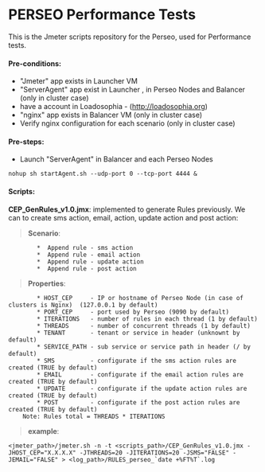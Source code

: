 # PERSEO Performance Tests

This is the Jmeter scripts repository for the Perseo, used for Performance tests.

#### Pre-conditions:
	
* "Jmeter" app exists in Launcher VM
* "ServerAgent" app exist in Launcher , in Perseo Nodes and Balancer (only in cluster case) 
* have a account in Loadosophia - (http://loadosophia.org)
* "nginx" app exists in Balancer VM (only in cluster case)
* Verify nginx configuration for each scenario (only in cluster case)

#### Pre-steps:

* Launch "ServerAgent" in Balancer and each Perseo Nodes 
```
nohup sh startAgent.sh --udp-port 0 --tcp-port 4444 &
```

#### Scripts:

**CEP_GenRules_v1.0.jmx**: implemented to generate Rules previously. We can to create sms action, email, action, update action and post action:

> **Scenario**:
```
		*  Append rule - sms action
		*  Append rule - email action 
		*  Append rule - update action
		*  Append rule - post action		
```	
>**Properties**:
``` 
		* HOST_CEP     - IP or hostname of Perseo Node (in case of clusters is Nginx)  (127.0.0.1 by default)	
		* PORT_CEP     - port used by Perseo (9090 by default)
		* ITERATIONS   - number of rules in each thread (1 by default)
		* THREADS      - number of concurrent threads (1 by default) 
        * TENANT       - tenant or service in header (unknownt by default) 	
	    * SERVICE_PATH - sub service or service path in header (/ by default) 
		* SMS          - configurate if the sms action rules are created (TRUE by default) 
		* EMAIL        - configurate if the email action rules are created (TRUE by default) 
		* UPDATE       - configurate if the update action rules are created (TRUE by default) 
		* POST         - configurate if the post action rules are created (TRUE by default) 
	Note: Rules total = THREADS * ITERATIONS 	
``` 	

>**example**:
```
<jmeter_path>/jmeter.sh -n -t <scripts_path>/CEP_GenRules_v1.0.jmx -JHOST_CEP="X.X.X.X" -JTHREADS=20 -JITERATIONS=20 -JSMS="FALSE" -JEMAIL="FALSE" > <log_path>/RULES_perseo_`date +%FT%T`.log
```
